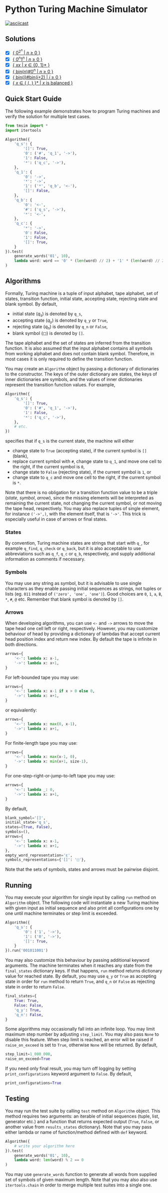 # Python Turing Machine Simulator
[![asciicast](https://asciinema.org/a/Eyi6GLepf56PSUZCJVBDoCjIM.svg)](https://asciinema.org/a/Eyi6GLepf56PSUZCJVBDoCjIM)

## Solutions
* [x] [{ 0<sup>2<sup>*n*</sup></sup> | *n* &ge; 0 }](example_02n.py)
* [x] [{ 0<sup>*n*</sup>1<sup>*n*</sup> | *n* &ge; 0 }](example_0n1n.py)
* [x] [{ *xx* | *x* &isin; {0, 1}* }](example_xx.py)
* [x] [{ bin(*n*)#0<sup>*n*</sup> | *n* &ge; 0 }](example_bin(n)0n.py)
* [x] [{ bin(*i*)#bin(*i*+2) | *i* &ge; 0 }](example_bin(i)bin(i2).py)
* [x] [{ *x* &isin; { (, ) }* | *x* is balanced }](example_brackets.py)

## Quick Start Guide
The following example demonstrates how to program Turing machines and verify the solution for multiple test cases.
```python
from tmsim import *
import itertools

Algorithm({
    'q_s': {
        '[]': True,
        '0': ('#', 'q_1', '->'),
        '1': False,
        '*': ('q_c', '->'),
    },
    'q_1': {
        '0': '->',
        '*': '->',
        '1': ('*', 'q_b', '<-'),
        '[]': False,
    },
    'q_b': {
        '0': '<-',
        '#': ('q_s', '->'),
        '*': '<-',
    },
    'q_c': {
        '*': '->',
        '0': False,
        '1': False,
        '[]': True,
    }
}).test(
    generate_words('01', 10),
    lambda word: word == '0' * (len(word) // 2) + '1' * (len(word) // 2)
)
```

## Algorithms
Formally, Turing machine is a tuple of input alphabet, tape alphabet, set of states, transition function, initial state, accepting state, rejecting state and blank symbol. By default,
* initial state (*q*<sub>s</sub>) is denoted by `q_s`, 
* accepting state (*q*<sub>y</sub>) is denoted by `q_y` or `True`,
* rejecting state (*q*<sub>n</sub>) is denoted by `q_n` or `False`,
* blank symbol (&EmptySmallSquare;) is denoted by `[]`.

The tape alphabet and the set of states are inferred from the transition function. It is also assumed that the input alphabet contains all symbols from working alphabet and does not contain blank symbol. Therefore, in most cases it is only required to define the transition function.

You may create an `Algorithm` object by passing a dictionary of dictionaries to the constructor. The keys of the outer dictionary are states, the keys of inner dictionaries are symbols, and the values of inner dictionaries represent the transition function values. For example,
```python
Algorithm({
    'q_s': {
        '[]': True,
        '0': ('#', 'q_1', '->'),
        '1': False,
        '*': ('q_c', '->'),
    },
    # etc.
})
```
specifies that if `q_s` is the current state, the machine will either
* change state to `True` (accepting state), if the current symbol is `[]` (blank),
* replace current symbol with `#`, change state to `q_1`, and move one cell to the right, if the current symbol is `0`,
* change state to `False` (rejecting state), if the current symbol is `1`, or
* change state to `q_c` and move one cell to the right, if the current symbol is `*`.

Note that there is no obligation for a transition function value to be a triple (*state*, *symbol*, *arrow*), since the missing elements will be interpreted as remaining the current state, not changing the current symbol, or not moving the tape head, respectively. You may also replace tuples of single element, for instance `('->',)`, with the element itself, that is `'->'`. This trick is especially useful in case of arrows or final states.

### States
By convention, Turing machine states are strings that start with `q_`, for example `q_find`, `q_check` or `q_back`, but it is also acceptable to use abbreviations such as `q_f`, `q_c` or `q_b`, respectively, and supply additional information as comments if necessary.

### Symbols 
You may use any string as symbol, but it is advisable to use single characters as they enable passing initial sequences as strings, not tuples or lists (eg. `011` instead of `('zero', 'one', 'one')`). Good choices are `0`, `1`, `a`, `B`, `*`, `#`, `@` etc. Remember that blank symbol is denoted by `[]`.

### Arrows
When developing algorithms, you can use `<-` and `->` arrows to move the tape head one cell left or right, respectively. However, you may customize behaviour of head by providing a dictionary of lambdas that accept current head position index and return new index. By default the tape is infinite in both directions.
```python
arrows={
    '<-': lambda x: x-1,
    '->': lambda x: x+1,
}
```
For left-bounded tape you may use:
```python
arrows={
    '<-': lambda x: x-1 if x > 0 else 0,
    '->': lambda x: x+1,
}
```
or equivalently:
```python
arrows={
    '<-': lambda x: max(0, x-1),
    '->': lambda x: x+1,
}
```
For finite-length tape you may use:
```python
arrows={
    '<-': lambda x: max(x-1, 0),
    '->': lambda x: min(x+1, size-1),
}
```
For one-step-right-or-jump-to-left tape you may use:
```python
arrows={
    '<-': lambda _: 0,
    '->': lambda x: x+1,
}
```

By default,
```python
blank_symbol='[]',
initial_state='q_s',      
states=(True, False),
symbols=(),
arrows={
    '<-': lambda x: x-1,
    '->': lambda x: x+1,
},
empty_word_representation='ε',
symbols_representations={'[]': '□'},  
```
Note that the sets of symbols, states and arrows must be pairwise disjoint.

## Running
You may execute your algorithm for single input by calling `run` method on `Algorithm` object. The following code will instantiate a new Turing machine with given input as initial sequence and also print all configurations one by one until machine terminates or step limit is exceeded.
```python
Algorithm({
    'q_s': {
        '0': ('1', '->'),
        '1': ('0', '->'),
        '[]': True,
    }
}).run('001011001')
```
You may also customize this behaviour by passing additional keyword arguments. The machine terminates when it reaches any state from the `final_states` dictionary keys. If that happens, `run` method returns dictionary value for reached state. By default, you may use `q_y` or `True` as accepting state in order for `run` method to return `True`, and `q_n` or `False` as rejecting state in order to return `False`.
```python
final_states={
    True: True,
    False: False,
    'q_y': True,
    'q_n': False,
}
```

Some algorithms may occasionally fall into an infinite loop.
You may limit maximum step number by adjusting `step_limit`. You may also pass `None` to disable this feature.
When step limit is reached, an error will be raised if `raise_on_exceed` is set to `True`, otherwise `None` will be returned. By default,
```python
step_limit=1_000_000,
raise_on_exceed=True
```

If you need only final result, you may turn off logging by setting `print_configurations` keyword argument to `False`. By default,
```python
print_configurations=True
```

## Testing
You may run the test suite by calling `test` method on `Algorithm` object. This method requires two arguments: an iterable of initial sequences (tuple, list, generator etc.) and a function that returns expected output (`True`, `False`, or another value from `results_states` dictionary). Note that you may pass either lambda or name of function/method defined with `def` keyword.
```python
Algorithm({
    # write your algorithm here
}).test(
    generate_words('01', 10),
    lambda word: len(word) % 2 == 0
)
```
You may use `generate_words` function to generate all words from supplied set of symbols of given maximum length. Note that you may also also use `itertools.chain` in order to merge multiple test suites into a single one.
